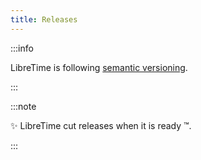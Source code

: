 ```yaml
---
title: Releases
---
```


:::info

LibreTime is following [semantic versioning](https://semver.org/).

:::

:::note

:sparkles: LibreTime cut releases when it is ready :tm:.

:::
